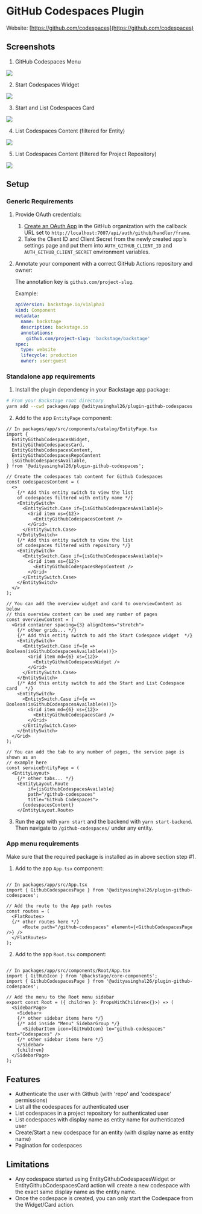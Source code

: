 # GitHub Codespaces Plugin

Website: [https://github.com/codespaces](https://github.com/codespaces)

## Screenshots

1. GitHub Codespaces Menu

![](.\images\GithubCodespacesPage.png)

2. Start Codespaces Widget 

![](.\images\EntityGithubCodespacesWidget.png)

3. Start and List Codespaces Card

![](.\images\EntityGithubCodespacesCard.png)

4. List Codespaces Content (filtered for Entity)

![](.\images\EntityGithubCodespacesContent.png)

5. List Codespaces Content (filtered for Project Repository)

![](.\images\EntityGithubCodespacesRepoContent.png)

## Setup

### Generic Requirements

1. Provide OAuth credentials:
   1. [Create an OAuth App](https://developer.github.com/apps/building-oauth-apps/creating-an-oauth-app/) in the GitHub organization with the callback URL set to `http://localhost:7007/api/auth/github/handler/frame`.
   2. Take the Client ID and Client Secret from the newly created app's settings page and put them into `AUTH_GITHUB_CLIENT_ID` and `AUTH_GITHUB_CLIENT_SECRET` environment variables.
2. Annotate your component with a correct GitHub Actions repository and owner:

   The annotation key is `github.com/project-slug`.

   Example:

   ```yaml
   apiVersion: backstage.io/v1alpha1
   kind: Component
   metadata:
     name: backstage
     description: backstage.io
     annotations:
       github.com/project-slug: 'backstage/backstage'
   spec:
     type: website
     lifecycle: production
     owner: user:guest
   ```

### Standalone app requirements

1. Install the plugin dependency in your Backstage app package:

```bash
# From your Backstage root directory
yarn add --cwd packages/app @adityasinghal26/plugin-github-codespaces
```

2. Add to the app `EntityPage` component:

```tsx
// In packages/app/src/components/catalog/EntityPage.tsx
import {
  EntityGithubCodespacesWidget,
  EntityGithubCodespacesCard,
  EntityGithubCodespacesContent,
  EntityGithubCodespacesRepoContent
  isGithubCodespacesAvailable,
} from '@adityasinghal26/plugin-github-codespaces';

// Create the codespaces tab content for Github Codespaces
const codespacesContent = (
  <>
    {/* Add this entity switch to view the list 
    of codespaces filtered with entity name */}
    <EntitySwitch>
      <EntitySwitch.Case if={isGithubCodespacesAvailable}>
        <Grid item xs={12}>
          <EntityGithubCodespacesContent />
        </Grid>
      </EntitySwitch.Case>
    </EntitySwitch>
    {/* Add this entity switch to view the list 
    of codespaces filtered with repository */}
    <EntitySwitch>
      <EntitySwitch.Case if={isGithubCodespacesAvailable}>
        <Grid item xs={12}>
          <EntityGithubCodespacesRepoContent />
        </Grid>
      </EntitySwitch.Case>
    </EntitySwitch>
  </>
);

// You can add the overview widget and card to overviewContent as below
// this overview content can be used any number of pages
const overviewContent = (
  <Grid container spacing={3} alignItems="stretch">
    {/* other grids... */}
    {/* Add this entity switch to add the Start Codespace widget  */}
    <EntitySwitch>
      <EntitySwitch.Case if={e => Boolean(isGithubCodespacesAvailable(e))}>
        <Grid item md={6} xs={12}>
          <EntityGithubCodespacesWidget />
        </Grid>
      </EntitySwitch.Case>
    </EntitySwitch>
    {/* Add this entity switch to add the Start and List Codespace card   */}
    <EntitySwitch>
      <EntitySwitch.Case if={e => Boolean(isGithubCodespacesAvailable(e))}>
        <Grid item md={6} xs={12}>
          <EntityGithubCodespacesCard />
        </Grid>
      </EntitySwitch.Case>
    </EntitySwitch>
  </Grid>
);

// You can add the tab to any number of pages, the service page is shown as an
// example here
const serviceEntityPage = (
  <EntityLayout>
    {/* other tabs... */}
    <EntityLayout.Route 
        if={isGithubCodespacesAvailable} 
        path="/github-codespaces" 
        title="GitHub Codespaces">
      {codespacesContent}
    </EntityLayout.Route>
```

3. Run the app with `yarn start` and the backend with `yarn start-backend`.
   Then navigate to `/github-codespaces/` under any entity.

### App menu requirements

Make sure that the required package is installed as in above section step #1.

1. Add to the app `App.tsx` component:

```tsx

// In packages/app/src/App.tsx
import { GithubCodespacesPage } from '@adityasinghal26/plugin-github-codespaces';

// Add the route to the App path routes
const routes = (
  <FlatRoutes>
  {/* other routes here */}
      <Route path="/github-codespaces" element={<GithubCodespacesPage />} />
  </FlatRoutes>
);
```

2. Add to the app `Root.tsx` component:

```tsx

// In packages/app/src/components/Root/App.tsx
import { GitHubIcon } from '@backstage/core-components';
import { GithubCodespacesPage } from '@adityasinghal26/plugin-github-codespaces';

// Add the menu to the Root menu sidebar
export const Root = ({ children }: PropsWithChildren<{}>) => (
  <SidebarPage>
    <Sidebar>
    {/* other sidebar items here */}
    {/* add inside "Menu" SidebarGroup */}
      <SidebarItem icon={GitHubIcon} to="github-codespaces" text="Codespaces" />
    {/* other sidebar items here */}
    </Sidebar>
    {children}
  </SidebarPage>
);
```


<!-- ### Self-hosted / Enterprise GitHub

The plugin will try to use `backstage.io/source-location` or `backstage.io/managed-by-location`
annotations to figure out the location of the source code.

1. Add the `host` and `apiBaseUrl` to your `app-config.yaml`

```yaml
# app-config.yaml

integrations:
  github:
    - host: 'your-github-host.com'
      apiBaseUrl: 'https://api.your-github-host.com' 
```-->

## Features

- Authenticate the user with Github (with 'repo' and 'codespace' permissions)
- List all the codespaces for authenticated user
- List codespaces in a project repository for authenticated user
- List codespaces with display name as entity name for authenticated user
- Create/Start a new codespace for an entity (with display name as entity name)
- Pagination for codespaces

## Limitations

- Any codespace started using EntityGithubCodespacesWidget or EntityGithubCodespacesCard action will create a new codespace with the exact same display name as the entity name.
- Once the codespace is created, you can only start the Codespace from the Widget/Card action.
